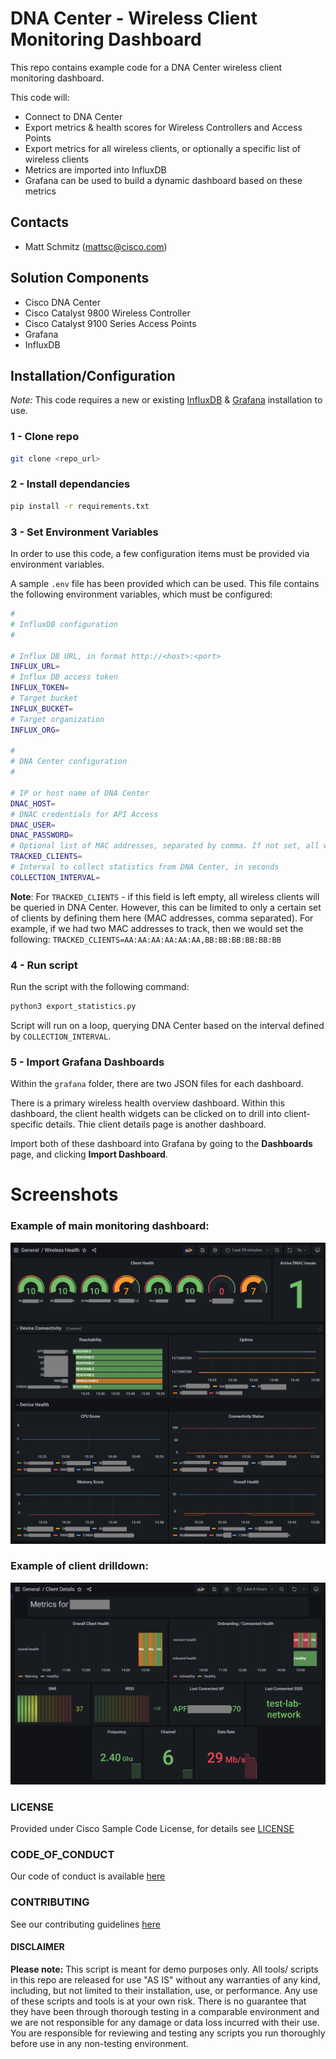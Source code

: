 # DNA Center - Wireless Client Monitoring Dashboard

This repo contains example code for a DNA Center wireless client monitoring dashboard.

This code will:

- Connect to DNA Center
- Export metrics & health scores for Wireless Controllers and Access Points
- Export metrics for all wireless clients, or optionally a specific list of wireless clients
- Metrics are imported into InfluxDB
- Grafana can be used to build a dynamic dashboard based on these metrics

## Contacts

- Matt Schmitz (mattsc@cisco.com)

## Solution Components

- Cisco DNA Center
- Cisco Catalyst 9800 Wireless Controller
- Cisco Catalyst 9100 Series Access Points
- Grafana
- InfluxDB

## Installation/Configuration

*Note:* This code requires a new or existing [InfluxDB](https://docs.influxdata.com/influxdb/v2.6/install/) & [Grafana](https://grafana.com/docs/grafana/latest/setup-grafana/installation/) installation to use.

### **1 - Clone repo**

```bash
git clone <repo_url>
```

### **2 - Install dependancies**

```bash
pip install -r requirements.txt
```

### **3 - Set Environment Variables**

In order to use this code, a few configuration items must be provided via environment variables.

A sample `.env` file has been provided which can be used. This file contains the following environment variables, which must be configured:

```bash
#
# InfluxDB configuration
#

# Influx DB URL, in format http://<host>:<port>
INFLUX_URL=
# Influx DB access token
INFLUX_TOKEN=
# Target bucket
INFLUX_BUCKET=
# Target organization
INFLUX_ORG=

#
# DNA Center configuration
#

# IP or host name of DNA Center
DNAC_HOST=
# DNAC credentials for API Access
DNAC_USER=
DNAC_PASSWORD=
# Optional list of MAC addresses, separated by comma. If not set, all wireless clients are queried
TRACKED_CLIENTS=
# Interval to collect statistics from DNA Center, in seconds
COLLECTION_INTERVAL=
```

**Note**: For `TRACKED_CLIENTS` - if this field is left empty, all wireless clients will be queried in DNA Center. However, this can be limited to only a certain set of clients by defining them here (MAC addresses, comma separated). For example, if we had two MAC addresses to track, then we would set the following: `TRACKED_CLIENTS=AA:AA:AA:AA:AA:AA,BB:BB:BB:BB:BB:BB`

### **4 - Run script**

Run the script with the following command:

```bash
python3 export_statistics.py
```

Script will run on a loop, querying DNA Center based on the interval defined by `COLLECTION_INTERVAL`.

### **5 - Import Grafana Dashboards**

Within the `grafana` folder, there are two JSON files for each dashboard.

There is a primary wireless health overview dashboard. Within this dashboard, the client health widgets can be clicked on to drill into client-specific details. Thie client details page is another dashboard.

Import both of these dashboard into Grafana by going to the **Dashboards** page, and clicking **Import Dashboard**.

# Screenshots

### **Example of main monitoring dashboard:**

![/IMAGES/example-dashboard.PNG](/IMAGES/example-dashboard.PNG)

### **Example of client drilldown:**

![/IMAGES/example-client-drilldown.PNG](/IMAGES/example-client-drilldown.PNG)

### LICENSE

Provided under Cisco Sample Code License, for details see [LICENSE](LICENSE.md)

### CODE_OF_CONDUCT

Our code of conduct is available [here](CODE_OF_CONDUCT.md)

### CONTRIBUTING

See our contributing guidelines [here](CONTRIBUTING.md)

#### DISCLAIMER

<b>Please note:</b> This script is meant for demo purposes only. All tools/ scripts in this repo are released for use "AS IS" without any warranties of any kind, including, but not limited to their installation, use, or performance. Any use of these scripts and tools is at your own risk. There is no guarantee that they have been through thorough testing in a comparable environment and we are not responsible for any damage or data loss incurred with their use.
You are responsible for reviewing and testing any scripts you run thoroughly before use in any non-testing environment.
